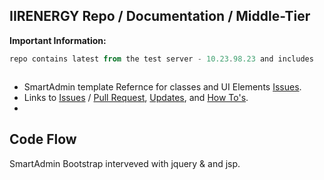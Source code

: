 ## IIRENERGY Repo / Documentation / Middle-Tier
**Important Information:**
```powershell
repo contains latest from the test server - 10.23.98.23 and includes
```
```powershell

```

- SmartAdmin template Refernce for classes and UI Elements [Issues](www.github.com). 
- Links to [Issues](www.github.com) / [Pull Request](www.github.com), [Updates](www.github.com), and [How To's](www.github.com). 
- 

## Code Flow
SmartAdmin Bootstrap interveved with jquery & and jsp.









